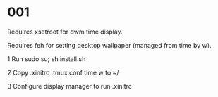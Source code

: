 # 001

Requires xsetroot for dwm time display. 

Requires feh for setting desktop wallpaper (managed from time by w).



1 Run sudo su; sh install.sh

2 Copy .xinitrc .tmux.conf time w to  ~/

3 Configure display manager to run .xinitrc


